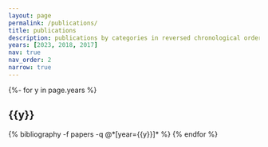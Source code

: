 ```yaml
---
layout: page
permalink: /publications/
title: publications
description: publications by categories in reversed chronological order. generated by jekyll-scholar.
years: [2023, 2018, 2017]
nav: true
nav_order: 2
narrow: true
---
```

<!-- _pages/publications.md -->
<div class="publications">

{%- for y in page.years %}
  <h2 class="year">{{y}}</h2>
  {% bibliography -f papers -q @*[year={{y}}]* %}
{% endfor %}

</div>

